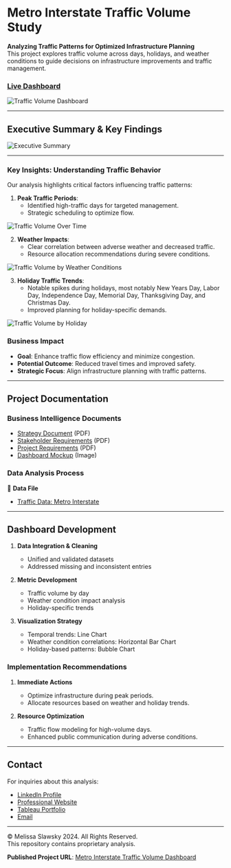 # Metro Interstate Traffic Volume Study

**Analyzing Traffic Patterns for Optimized Infrastructure Planning**  
This project explores traffic volume across days, holidays, and weather conditions to guide decisions on infrastructure improvements and traffic management.

### [Live Dashboard](https://public.tableau.com/views/TrafficVolume-HighwayInfrastructureStudy/TrafficVolumevs_WeatherConditions?:language=en-US&:sid=&:redirect=auth&:display_count=n&:origin=viz_share_link)

![Traffic Volume Dashboard](dashboard-traffic-volume-analysis.png)

---

## Executive Summary & Key Findings
![Executive Summary](traffic-volume-executive-summary.png)

---

### Key Insights: Understanding Traffic Behavior

Our analysis highlights critical factors influencing traffic patterns:

1. **Peak Traffic Periods**:
   - Identified high-traffic days for targeted management.
   - Strategic scheduling to optimize flow.

![Traffic Volume Over Time](traffic-volume-over-time-vis.png)


2. **Weather Impacts**:
   - Clear correlation between adverse weather and decreased traffic.
   - Resource allocation recommendations during severe conditions.
  
![Traffic Volume by Weather Conditions](traffic-volume-weather-conditions-vis.png)


3. **Holiday Traffic Trends**:
   - Notable spikes during holidays, most notably New Years Day, Labor Day, Independence Day, Memorial Day, Thanksgiving Day, and Christmas Day.
   - Improved planning for holiday-specific demands.

![Traffic Volume by Holiday](traffic-volume-by-holiday-vis.png)

### Business Impact
- **Goal**: Enhance traffic flow efficiency and minimize congestion.
- **Potential Outcome**: Reduced travel times and improved safety.
- **Strategic Focus**: Align infrastructure planning with traffic patterns.

---

## Project Documentation

### Business Intelligence Documents
- [Strategy Document](https://github.com/mslawsky/traffic-volume-study/raw/main/strategy-doc-traffic-volume.pdf) (PDF)
- [Stakeholder Requirements](https://github.com/mslawsky/traffic-volume-study/raw/main/stakeholder-requirements-traffic-volume.pdf) (PDF)
- [Project Requirements](https://github.com/mslawsky/traffic-volume-study/raw/main/project-requirements-traffic-volume.pdf) (PDF)
- [Dashboard Mockup](https://github.com/mslawsky/traffic-volume-study/raw/main/traffic-volume-mockup.png) (Image)

### Data Analysis Process

📂 **Data File**  
- [Traffic Data: Metro Interstate](https://github.com/mslawsky/traffic-volume-study/blob/main/metro-interstate-traffic-volume.csv)

---

## Dashboard Development

1. **Data Integration & Cleaning**
   - Unified and validated datasets
   - Addressed missing and inconsistent entries

2. **Metric Development**
   - Traffic volume by day
   - Weather condition impact analysis
   - Holiday-specific trends

3. **Visualization Strategy**
   - Temporal trends: Line Chart
   - Weather condition correlations: Horizontal Bar Chart
   - Holiday-based patterns: Bubble Chart

### Implementation Recommendations

1. **Immediate Actions**
   - Optimize infrastructure during peak periods.
   - Allocate resources based on weather and holiday trends.

2. **Resource Optimization**
   - Traffic flow modeling for high-volume days.
   - Enhanced public communication during adverse conditions.

---

## Contact

For inquiries about this analysis:
- [LinkedIn Profile](https://www.linkedin.com/in/melissaslawsky/)
- [Professional Website](https://melissaslawsky.com/client-results/)
- [Tableau Portfolio](https://public.tableau.com/app/profile/melissa.slawsky1925/vizzes)
- [Email](mailto:melissa@melissaslawsky.com)

---

© Melissa Slawsky 2024. All Rights Reserved.  
This repository contains proprietary analysis.

**Published Project URL**: [Metro Interstate Traffic Volume Dashboard](https://public.tableau.com/views/TrafficVolume-HighwayInfrastructureStudy/TrafficVolumevs_WeatherConditions?:language=en-US&:sid=&:redirect=auth&:display_count=n&:origin=viz_share_link)
